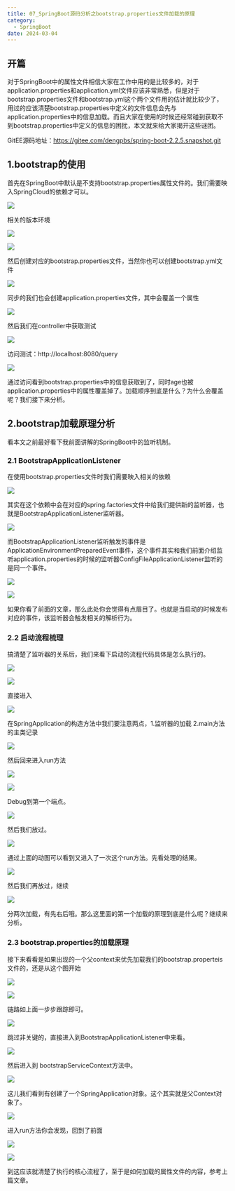 ```yaml
---
title: 07_SpringBoot源码分析之bootstrap.properties文件加载的原理
category:
  - SpringBoot
date: 2024-03-04
---
```


<!-- more -->

## 开篇 

对于SpringBoot中的属性文件相信大家在工作中用的是比较多的，对于application.properties和application.yml文件应该非常熟悉，但是对于bootstrap.properties文件和bootstrap.yml这个两个文件用的估计就比较少了，用过的应该清楚bootstrap.properties中定义的文件信息会先与application.properties中的信息加载。而且大家在使用的时候还经常碰到获取不到bootstrap.properties中定义的信息的困扰，本文就来给大家揭开这些谜团。

GitEE源码地址：https://gitee.com/dengpbs/spring-boot-2.2.5.snapshot.git

## 1.bootstrap的使用

首先在SpringBoot中默认是不支持bootstrap.properties属性文件的。我们需要映入SpringCloud的依赖才可以。

![](https://studyimages.oss-cn-beijing.aliyuncs.com/img/SpringBoot/202403/8688c2ced20aca51.png)

相关的版本环境

![](https://studyimages.oss-cn-beijing.aliyuncs.com/img/SpringBoot/202403/810359a8e7670e50.png)

![](https://studyimages.oss-cn-beijing.aliyuncs.com/img/SpringBoot/202403/c8401656481df0c1.png)

然后创建对应的bootstrap.properties文件，当然你也可以创建bootstrap.yml文件

![](https://studyimages.oss-cn-beijing.aliyuncs.com/img/SpringBoot/202403/c819ddae9c0704e2.png)

同步的我们也会创建application.properties文件，其中会覆盖一个属性

![](https://studyimages.oss-cn-beijing.aliyuncs.com/img/SpringBoot/202403/37148b025d632126.png)

然后我们在controller中获取测试

![](https://studyimages.oss-cn-beijing.aliyuncs.com/img/SpringBoot/202403/17c39888d2c0bf3c.png)

访问测试：http://localhost:8080/query

![](https://studyimages.oss-cn-beijing.aliyuncs.com/img/SpringBoot/202403/b9955f111bc3d3de.png)

通过访问看到bootstrap.properties中的信息获取到了，同时age也被application.properties中的属性覆盖掉了。加载顺序到底是什么？为什么会覆盖呢？我们接下来分析。

## 2.bootstrap加载原理分析

看本文之前最好看下我前面讲解的SpringBoot中的监听机制。

### 2.1 BootstrapApplicationListener

在使用bootstrap.properties文件时我们需要映入相关的依赖

![](https://studyimages.oss-cn-beijing.aliyuncs.com/img/SpringBoot/202403/ba31de0431cca4c9.png)

其实在这个依赖中会在对应的spring.factories文件中给我们提供新的监听器，也就是BootstrapApplicationListener监听器。

![](https://studyimages.oss-cn-beijing.aliyuncs.com/img/SpringBoot/202403/b199a0dcc09f8693.png)

而BootstrapApplicationListener监听触发的事件是ApplicationEnvironmentPreparedEvent事件，这个事件其实和我们前面介绍监听application.properties的时候的监听器ConfigFileApplicationListener监听的是同一个事件。

![](https://studyimages.oss-cn-beijing.aliyuncs.com/img/SpringBoot/202403/b183019f42140dfd.png)

![](https://studyimages.oss-cn-beijing.aliyuncs.com/img/SpringBoot/202403/146516ae128e291f.png)

如果你看了前面的文章，那么此处你会觉得有点眉目了。也就是当启动的时候发布对应的事件，该监听器会触发相关的解析行为。

### 2.2 启动流程梳理

搞清楚了监听器的关系后，我们来看下启动的流程代码具体是怎么执行的。

![](https://studyimages.oss-cn-beijing.aliyuncs.com/img/SpringBoot/202403/dfa8d5a79a3ec3ac.png)

![](https://studyimages.oss-cn-beijing.aliyuncs.com/img/SpringBoot/202403/b7f0362dff4cf7cc.png)

直接进入

![](https://studyimages.oss-cn-beijing.aliyuncs.com/img/SpringBoot/202403/60309edf4907e4a2.png)

在SpringApplication的构造方法中我们要注意两点，1.监听器的加载 2.main方法的主类记录

![](https://studyimages.oss-cn-beijing.aliyuncs.com/img/SpringBoot/202403/a196ed030604fe9e.png)

然后回来进入run方法

![](https://studyimages.oss-cn-beijing.aliyuncs.com/img/SpringBoot/202403/a03681dabb0e9ede.png)

![](https://studyimages.oss-cn-beijing.aliyuncs.com/img/SpringBoot/202403/f6ade52bcc8ca26f.png)

Debug到第一个端点。

![](https://studyimages.oss-cn-beijing.aliyuncs.com/img/SpringBoot/202403/8593ae352b7d514a.png)

然后我们放过。

![](https://studyimages.oss-cn-beijing.aliyuncs.com/img/SpringBoot/202403/37a3a85738d451e7.gif)

通过上面的动图可以看到又进入了一次这个run方法。先看处理的结果。

![](https://studyimages.oss-cn-beijing.aliyuncs.com/img/SpringBoot/202403/90665ba7a11e0533.png)

然后我们再放过，继续

![](https://studyimages.oss-cn-beijing.aliyuncs.com/img/SpringBoot/202403/073d3ab69e5feae6.png)

分两次加载，有先右后哦。那么这里面的第一个加载的原理到底是什么呢？继续来分析。

### 2.3 bootstrap.properties的加载原理

接下来看看是如果出现的一个父context来优先加载我们的bootstrap.properteis文件的，还是从这个图开始

![](https://studyimages.oss-cn-beijing.aliyuncs.com/img/SpringBoot/202403/413f6d7106718934.png)

![](https://studyimages.oss-cn-beijing.aliyuncs.com/img/SpringBoot/202403/2bd5f1f1effcb79f.png)

链路如上面一步步跟踪即可。

![](https://studyimages.oss-cn-beijing.aliyuncs.com/img/SpringBoot/202403/0432b7704b192085.png)

跳过非关键的，直接进入到BootstrapApplicationListener中来看。

![](https://studyimages.oss-cn-beijing.aliyuncs.com/img/SpringBoot/202403/60ee204cbfa28c77.png)

然后进入到 bootstrapServiceContext方法中。

![](https://studyimages.oss-cn-beijing.aliyuncs.com/img/SpringBoot/202403/5ef0b3617d0cd4dd.png)

这儿我们看到有创建了一个SpringApplication对象。这个其实就是父Context对象了。

![](https://studyimages.oss-cn-beijing.aliyuncs.com/img/SpringBoot/202403/c6c8fbb65919960d.png)

进入run方法你会发现，回到了前面

![](https://studyimages.oss-cn-beijing.aliyuncs.com/img/SpringBoot/202403/d2718d261ead1da7.png)

![](https://studyimages.oss-cn-beijing.aliyuncs.com/img/SpringBoot/202403/e3bb7cc454656939.png)

到这应该就清楚了执行的核心流程了，至于是如何加载的属性文件的内容，参考上篇文章。



